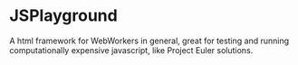 # JSPlayground
A html framework for WebWorkers in general, great for testing and running computationally expensive javascript, like Project Euler solutions.
